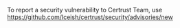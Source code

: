 To report a security vulnerability to Certrust Team, use https://github.com/Iceish/certrust/security/advisories/new
